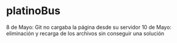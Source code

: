 # platinoBus

8 de Mayo: Git no cargaba la página desde su servidor
10 de Mayo: eliminación y recarga de los archivos sin conseguir una solución